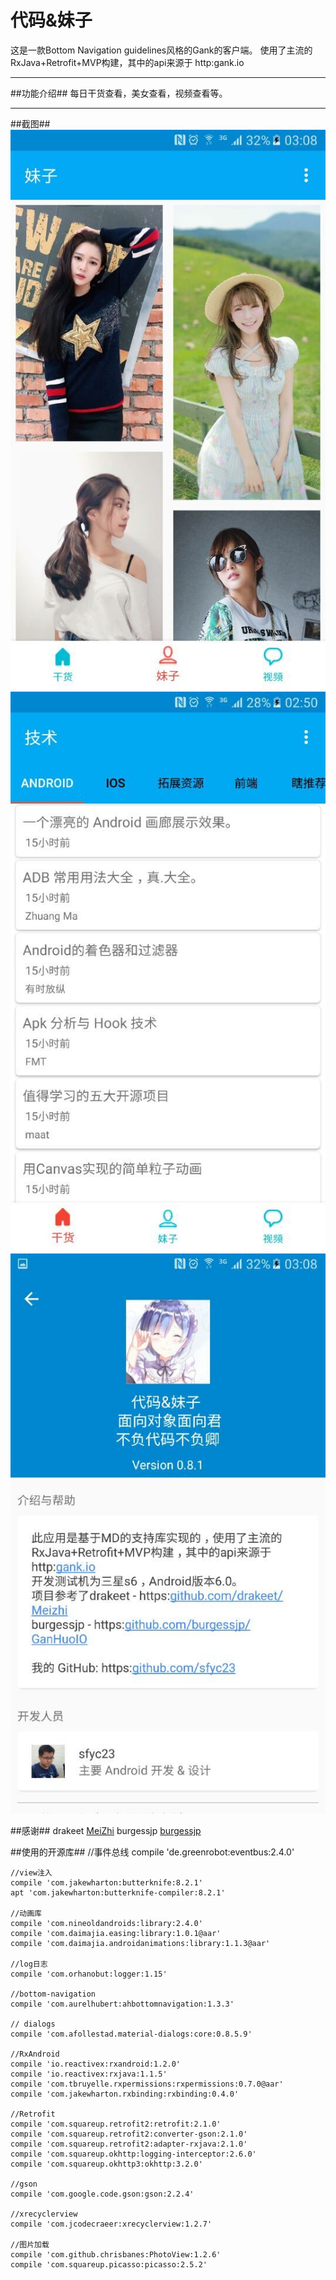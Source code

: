 # 代码&妹子
这是一款Bottom Navigation guidelines风格的Gank的客户端。
使用了主流的RxJava+Retrofit+MVP构建，其中的api来源于 http:gank.io

------

##功能介绍##
每日干货查看，美女查看，视频查看等。

----------
##截图##
![妹子](https://github.com/sfyc23/GankDaily/blob/master/screenshots/girls.jpg)![home](https://github.com/sfyc23/GankDaily/blob/master/screenshots/home.jpg)![关于](https://github.com/sfyc23/GankDaily/blob/master/screenshots/about.jpg)

##感谢##
drakeet  [MeiZhi]( https:github.com/drakeet/Meizhi)
burgessjp [burgessjp]( https:github.com/burgessjp/GanHuoIO)

##使用的开源库##
    //事件总线
    compile 'de.greenrobot:eventbus:2.4.0'

    //view注入
    compile 'com.jakewharton:butterknife:8.2.1'
    apt 'com.jakewharton:butterknife-compiler:8.2.1'

    //动画库
    compile 'com.nineoldandroids:library:2.4.0'
    compile 'com.daimajia.easing:library:1.0.1@aar'
    compile 'com.daimajia.androidanimations:library:1.1.3@aar'

    //log日志
    compile 'com.orhanobut:logger:1.15'

    //bottom-navigation
    compile 'com.aurelhubert:ahbottomnavigation:1.3.3'

    // dialogs
    compile 'com.afollestad.material-dialogs:core:0.8.5.9'

    //RxAndroid
    compile 'io.reactivex:rxandroid:1.2.0'
    compile 'io.reactivex:rxjava:1.1.5'
    compile 'com.tbruyelle.rxpermissions:rxpermissions:0.7.0@aar'
    compile 'com.jakewharton.rxbinding:rxbinding:0.4.0'

    //Retrofit
    compile 'com.squareup.retrofit2:retrofit:2.1.0'
    compile 'com.squareup.retrofit2:converter-gson:2.1.0'
    compile 'com.squareup.retrofit2:adapter-rxjava:2.1.0'
    compile 'com.squareup.okhttp:logging-interceptor:2.6.0'
    compile 'com.squareup.okhttp3:okhttp:3.2.0'

    //gson
    compile 'com.google.code.gson:gson:2.2.4'

    //xrecyclerview
    compile 'com.jcodecraeer:xrecyclerview:1.2.7'
    
    //图片加载
    compile 'com.github.chrisbanes:PhotoView:1.2.6'
    compile 'com.squareup.picasso:picasso:2.5.2'